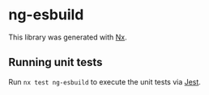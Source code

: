 # ng-esbuild

This library was generated with [Nx](https://nx.dev).

## Running unit tests

Run `nx test ng-esbuild` to execute the unit tests via [Jest](https://jestjs.io).
